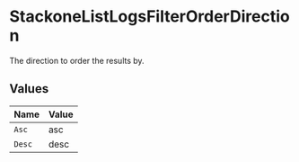# StackoneListLogsFilterOrderDirection

The direction to order the results by.


## Values

| Name   | Value  |
| ------ | ------ |
| `Asc`  | asc    |
| `Desc` | desc   |